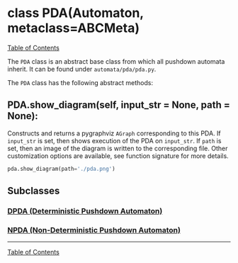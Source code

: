 # class PDA(Automaton, metaclass=ABCMeta)

[Table of Contents](../README.md)

The `PDA` class is an abstract base class from which all pushdown automata
inherit. It can be found under `automata/pda/pda.py`.

The `PDA` class has the following abstract methods:

## PDA.show_diagram(self, input_str = None, path = None):

Constructs and returns a pygraphviz `AGraph` corresponding to this PDA. If `input_str` is
set, then shows execution of the PDA on `input_str`. If `path` is
set, then an image of the diagram is written to the corresponding file. Other
customization options are available, see function signature for more
details.

```python
pda.show_diagram(path='./pda.png')
```

## Subclasses

### [DPDA (Deterministic Pushdown Automaton)](class-dpda.md)
### [NPDA (Non-Deterministic Pushdown Automaton)](class-npda.md)

------

[Table of Contents](../README.md)
